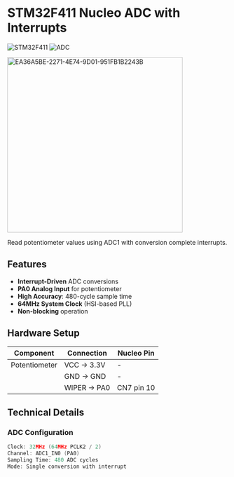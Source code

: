 # STM32F411 Nucleo ADC with Interrupts

![STM32F411](https://img.shields.io/badge/STM32F411-Nucleo-blue)
![ADC](https://img.shields.io/badge/ADC1-Interrupt_Mode-green)

<img src="https://github.com/user-attachments/assets/3c40f655-2922-431f-8795-05a0d89c3244" width="400" alt="EA36A5BE-2271-4E74-9D01-951FB1B2243B">

Read potentiometer values using ADC1 with conversion complete interrupts.

## Features
- **Interrupt-Driven** ADC conversions
- **PA0 Analog Input** for potentiometer
- **High Accuracy**: 480-cycle sample time
- **64MHz System Clock** (HSI-based PLL)
- **Non-blocking** operation

## Hardware Setup
| Component | Connection | Nucleo Pin |
|-----------|------------|------------|
| Potentiometer | VCC → 3.3V | - |
| | GND → GND | - |
| | WIPER → PA0 | CN7 pin 10 |

## Technical Details
### ADC Configuration 
```c
Clock: 32MHz (64MHz PCLK2 / 2)
Channel: ADC1_IN0 (PA0)
Sampling Time: 480 ADC cycles
Mode: Single conversion with interrupt
